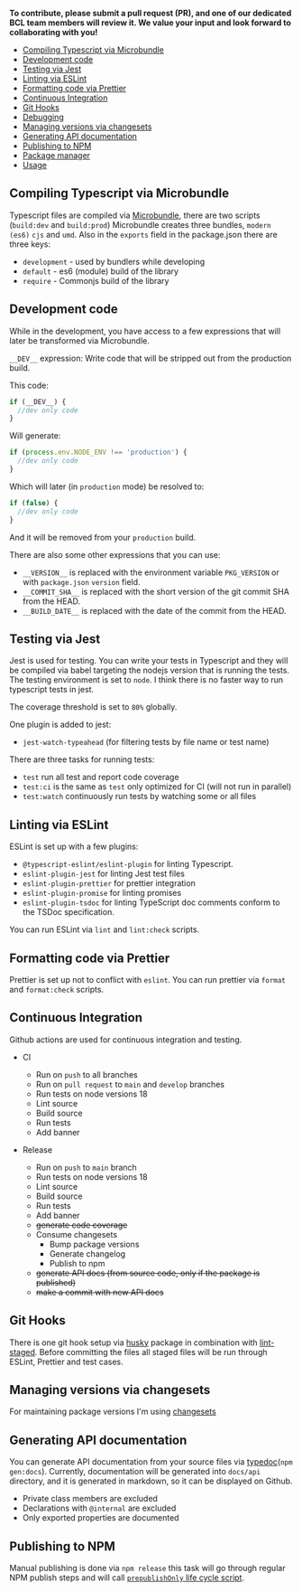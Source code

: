 **To contribute, please submit a pull request (PR), and one of our dedicated BCL team members will review it. We value your input and look forward to collaborating with you!**

- [Compiling Typescript via Microbundle](#compiling-typescript-via-microbundle)
- [Development code](#development-code)
- [Testing via Jest](#testing-via-jest)
- [Linting via ESLint](#linting-via-eslint)
- [Formatting code via Prettier](#formatting-code-via-prettier)
- [Continuous Integration](#continuous-integration)
- [Git Hooks](#git-hooks)
- [Debugging](#debugging)
- [Managing versions via changesets](#managing-versions-via-changesets)
- [Generating API documentation](#generating-api-documentation)
- [Publishing to NPM](#publishing-to-npm)
- [Package manager](#package-manager)
- [Usage](#usage)

## Compiling Typescript via Microbundle

Typescript files are compiled via [Microbundle](https://github.com/developit/microbundle), there are two scripts (`build:dev` and `build:prod`)
Microbundle creates three bundles, `modern (es6)` `cjs` and `umd`. Also in the `exports` field in the package.json there are three keys:

- `development` - used by bundlers while developing
- `default` - es6 (module) build of the library
- `require` - Commonjs build of the library

## Development code

While in the development, you have access to a few expressions that will later be transformed via Microbundle.

`__DEV__` expression: Write code that will be stripped out from the production build.

This code:

```js
if (__DEV__) {
  //dev only code
}
```

Will generate:

```js
if (process.env.NODE_ENV !== 'production') {
  //dev only code
}
```

Which will later (in `production` mode) be resolved to:

```js
if (false) {
  //dev only code
}
```

And it will be removed from your `production` build.

There are also some other expressions that you can use:

- `__VERSION__` is replaced with the environment variable `PKG_VERSION` or with `package.json` `version` field.
- `__COMMIT_SHA__` is replaced with the short version of the git commit SHA from the HEAD.
- `__BUILD_DATE__` is replaced with the date of the commit from the HEAD.

## Testing via Jest

Jest is used for testing. You can write your tests in Typescript and they will be compiled via babel targeting the nodejs version that is running the tests. The testing environment is set to `node`.
I think there is no faster way to run typescript tests in jest.

The coverage threshold is set to `80%` globally.

One plugin is added to jest:

- `jest-watch-typeahead` (for filtering tests by file name or test name)

There are three tasks for running tests:

- `test` run all test and report code coverage
- `test:ci` is the same as `test` only optimized for CI (will not run in parallel)
- `test:watch` continuously run tests by watching some or all files

## Linting via ESLint

ESLint is set up with a few plugins:

- `@typescript-eslint/eslint-plugin` for linting Typescript.
- `eslint-plugin-jest` for linting Jest test files
- `eslint-plugin-prettier` for prettier integration
- `eslint-plugin-promise` for linting promises
- `eslint-plugin-tsdoc` for linting TypeScript doc comments conform to the TSDoc specification.

You can run ESLint via `lint` and `lint:check` scripts.

## Formatting code via Prettier

Prettier is set up not to conflict with `eslint`. You can run prettier via `format` and `format:check` scripts.

## Continuous Integration

Github actions are used for continuous integration and testing.

- CI

  - Run on `push` to all branches
  - Run on `pull request` to `main` and `develop` branches
  - Run tests on node versions 18
  - Lint source
  - Build source
  - Run tests
  - Add banner

- Release
  - Run on `push` to `main` branch
  - Run tests on node versions 18
  - Lint source
  - Build source
  - Run tests
  - Add banner
  - ~~generate code coverage~~
  - Consume changesets
    - Bump package versions
    - Generate changelog
    - Publish to npm
  - ~~generate API docs (from source code, only if the package is published)~~
  - ~~make a commit with new API docs~~

## Git Hooks

There is one git hook setup via [husky](https://www.npmjs.com/package/husky) package in combination with [lint-staged](https://www.npmjs.com/package/lint-staged). Before committing the files all staged files will be run through ESLint, Prettier and test cases.

## Managing versions via changesets

For maintaining package versions I'm using [changesets](https://github.com/changesets/changesets)

## Generating API documentation

You can generate API documentation from your source files via [typedoc](https://typedoc.org)(`npm gen:docs`).
Currently, documentation will be generated into `docs/api` directory, and it is generated in markdown, so it can be displayed on Github.

- Private class members are excluded
- Declarations with `@internal` are excluded
- Only exported properties are documented

## Publishing to NPM

Manual publishing is done via `npm release` this task will go through regular NPM publish steps and will call [`prepublishOnly` life cycle script](https://docs.npmjs.com/cli/v7/using-npm/scripts#life-cycle-scripts).
